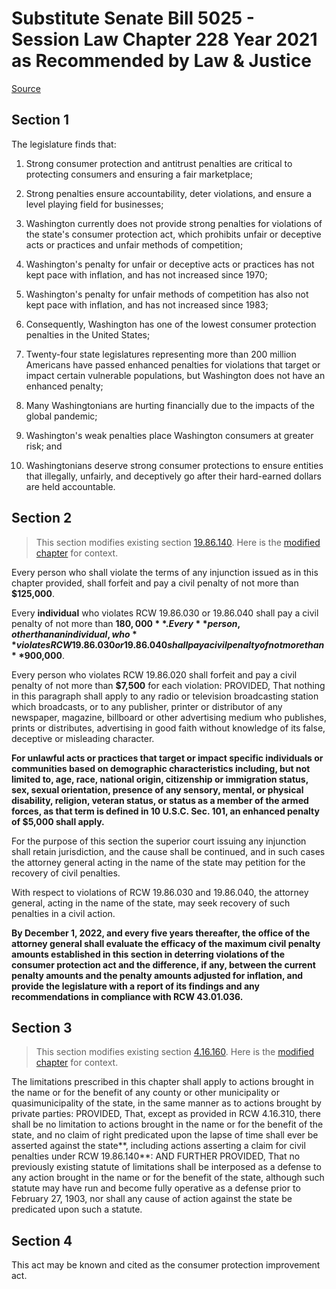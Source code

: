 # Substitute Senate Bill 5025 - Session Law Chapter 228 Year 2021 as Recommended by Law & Justice

[Source](http://lawfilesext.leg.wa.gov/biennium/2021-22/Pdf/Bills/Session%20Laws/Senate/5025-S.SL.pdf)
## Section 1
The legislature finds that:

1. Strong consumer protection and antitrust penalties are critical to protecting consumers and ensuring a fair marketplace;

2. Strong penalties ensure accountability, deter violations, and ensure a level playing field for businesses;

3. Washington currently does not provide strong penalties for violations of the state's consumer protection act, which prohibits unfair or deceptive acts or practices and unfair methods of competition;

4. Washington's penalty for unfair or deceptive acts or practices has not kept pace with inflation, and has not increased since 1970;

5. Washington's penalty for unfair methods of competition has also not kept pace with inflation, and has not increased since 1983;

6. Consequently, Washington has one of the lowest consumer protection penalties in the United States;

7. Twenty-four state legislatures representing more than 200 million Americans have passed enhanced penalties for violations that target or impact certain vulnerable populations, but Washington does not have an enhanced penalty;

8. Many Washingtonians are hurting financially due to the impacts of the global pandemic;

9. Washington's weak penalties place Washington consumers at greater risk; and

10. Washingtonians deserve strong consumer protections to ensure entities that illegally, unfairly, and deceptively go after their hard-earned dollars are held accountable.


## Section 2
> This section modifies existing section [19.86.140](/rcw/19_business_regulations—miscellaneous/19.086_unfair_business_practices—consumer_protection.md). Here is the [modified chapter](rcw/19_business_regulations—miscellaneous/19.086_unfair_business_practices—consumer_protection.md) for context.

Every person who shall violate the terms of any injunction issued as in this chapter provided, shall forfeit and pay a civil penalty of not more than **$125,000**.

Every **individual** who violates RCW 19.86.030 or 19.86.040 shall pay a civil penalty of not more than **$180,000**. Every **person, other than an individual, who** violates RCW 19.86.030 or 19.86.040 shall pay a civil penalty of not more than **$900,000**.

Every person who violates RCW 19.86.020 shall forfeit and pay a civil penalty of not more than **$7,500** for each violation: PROVIDED, That nothing in this paragraph shall apply to any radio or television broadcasting station which broadcasts, or to any publisher, printer or distributor of any newspaper, magazine, billboard or other advertising medium who publishes, prints or distributes, advertising in good faith without knowledge of its false, deceptive or misleading character.

**For unlawful acts or practices that target or impact specific individuals or communities based on demographic characteristics including, but not limited to, age, race, national origin, citizenship or immigration status, sex, sexual orientation, presence of any sensory, mental, or physical disability, religion, veteran status, or status as a member of the armed forces, as that term is defined in 10 U.S.C. Sec. 101, an enhanced penalty of $5,000 shall apply.**

For the purpose of this section the superior court issuing any injunction shall retain jurisdiction, and the cause shall be continued, and in such cases the attorney general acting in the name of the state may petition for the recovery of civil penalties.

With respect to violations of RCW 19.86.030 and 19.86.040, the attorney general, acting in the name of the state, may seek recovery of such penalties in a civil action.

**By December 1, 2022, and every five years thereafter, the office of the attorney general shall evaluate the efficacy of the maximum civil penalty amounts established in this section in deterring violations of the consumer protection act and the difference, if any, between the current penalty amounts and the penalty amounts adjusted for inflation, and provide the legislature with a report of its findings and any recommendations in compliance with RCW 43.01.036.**


## Section 3
> This section modifies existing section [4.16.160](/rcw/04_civil_procedure/4.016_limitation_of_actions.md). Here is the [modified chapter](rcw/04_civil_procedure/4.016_limitation_of_actions.md) for context.

The limitations prescribed in this chapter shall apply to actions brought in the name or for the benefit of any county or other municipality or quasimunicipality of the state, in the same manner as to actions brought by private parties: PROVIDED, That, except as provided in RCW 4.16.310, there shall be no limitation to actions brought in the name or for the benefit of the state, and no claim of right predicated upon the lapse of time shall ever be asserted against the state**, including actions asserting a claim for civil penalties under RCW 19.86.140**: AND FURTHER PROVIDED, That no previously existing statute of limitations shall be interposed as a defense to any action brought in the name or for the benefit of the state, although such statute may have run and become fully operative as a defense prior to February 27, 1903, nor shall any cause of action against the state be predicated upon such a statute.


## Section 4
This act may be known and cited as the consumer protection improvement act.

